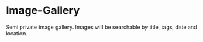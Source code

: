 Image-Gallery
=============

Semi private image gallery. Images will be searchable by title, tags, date and location.
